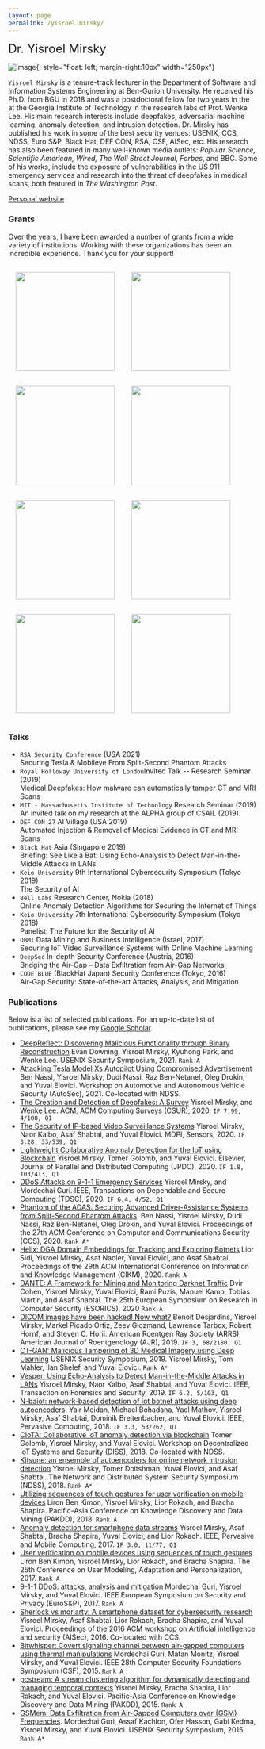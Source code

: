```yaml
---
layout: page
permalink: /yisroel.mirsky/
---
```


 <font size="5">Dr. Yisroel Mirsky</font>

![image]({{site.baseurl}}/assets/members/yisroel.mirsky.png){: style="float: left; margin-right:10px" width="250px"} 

`Yisroel Mirsky` is a tenure-track lecturer in the Department of Software and Information Systems Engineering at Ben-Gurion University. He received his Ph.D. from BGU in 2018 and was a postdoctoral fellow for two years in the at the Georgia Institute of Technology in the research labs of Prof. Wenke Lee. His main research interests include deepfakes, adversarial machine learning, anomaly detection, and intrusion detection. Dr. Mirsky has published his work in some of the best security venues: USENIX, CCS, NDSS, Euro S&P, Black Hat, DEF CON, RSA, CSF, AISec, etc. His research has also been featured in many well-known media outlets: *Popular Science, Scientific American, Wired, The Wall Street Journal, Forbes*, and BBC. Some of his works, include the exposure of vulnerabilities in the US 911 emergency services and research into the threat of deepfakes in medical scans, both featured in *The Washington Post*.

[Personal website](https://ymirsky.github.io/)

### Grants

Over the years, I have been awarded a number of grants  from a wide variety of institutions. Working with these organizations has been an incredible experience. Thank you for your support!

<p float="left">
  <img src="{{site.baseurl}}/assets/logos/darpa.png" width="200" style="margin: 15px;" />
  <img src="{{site.baseurl}}/assets/logos/tii.png" width="200" style="margin: 15px;" />
  <img src="{{site.baseurl}}/assets/logos/samsung.png" width="200" style="margin: 15px;" />
  <img src="{{site.baseurl}}/assets/logos/H2020.png" width="200" style="margin: 15px;" />
  <img src="{{site.baseurl}}/assets/logos/DoE.png" width="200" style="margin: 15px;" />
  <img src="{{site.baseurl}}/assets/logos/MoE.png" width="200" style="margin: 15px;" />
  <img src="{{site.baseurl}}/assets/logos/IIA.png" width="200" style="margin: 15px;" />
  <img src="{{site.baseurl}}/assets/logos/bird.png" width="200" style="margin: 15px;" />
</p>

### Talks

- `RSA Security Conference` (USA 2021)<br/>Securing Tesla \& Mobileye From Split-Second Phantom Attacks
- `Royal Holloway University of London`Invited Talk -- Research Seminar (2019)<br/>
  Medical Deepfakes: How malware can automatically tamper CT and MRI Scans
- `MIT - Massachusetts Institute of Technology` Research Seminar (2019)<br/>An invited talk on my research at the ALPHA group of CSAIL (2019).
- `DEF CON 27` AI Village (USA 2019)<br/>Automated Injection \& Removal of Medical Evidence in CT and MRI Scans
- `Black Hat` Asia (Singapore 2019)<br/>Briefing: See Like a Bat: Using Echo-Analysis to Detect Man-in-the-Middle Attacks in LANs
- `Keio University` 9th International Cybersecurity Symposium (Tokyo 2019)<br/>The Security of AI
- `Bell Labs` Research Center, Nokia (2018)<br/>
  Online Anomaly Detection Algorithms for Securing the Internet of Things 
- `Keio University` 7th International Cybersecurity Symposium (Tokyo 2018)<br/>Panelist: The Future for the Security of AI
- `DBMI` Data Mining and Business Intelligence (Israel, 2017)<br/>Securing IoT Video Surveillance Systems with Online Machine Learning
- `DeepSec` In-depth Security Conference (Austria, 2016) <br/>Bridging the Air-Gap – Data Exfiltration from Air-Gap Networks
- `CODE BLUE` (BlackHat Japan) Security Conference (Tokyo, 2016)<br/>
  Air-Gap Security: State-of-the-art Attacks, Analysis, and Mitigation

### Publications

Below is a list of selected publications. For an up-to-date list of publications, please see my [Google Scholar](https://scholar.google.co.il/citations?user=A0LUsmUAAAAJ&hl=en). 

- [DeepReflect: Discovering Malicious Functionality through Binary Reconstruction](https://www.usenix.org/system/files/sec21fall-downing.pdf) Evan Downing, Yisroel Mirsky, Kyuhong Park, and Wenke Lee.
  USENIX Security Symposium, 2021. `Rank A`
- [Attacking Tesla Model Xs Autopilot Using Compromised Advertisement](https://www.ndss-symposium.org/wp-content/uploads/autosec2021_23004_paper.pdf) Ben Nassi, Yisroel Mirsky, Dudi Nassi, Raz Ben-Netanel, Oleg Drokin, and Yuval Elovici. Workshop on Automotive and Autonomous Vehicle Security (AutoSec), 2021. Co-located with NDSS.
- [The Creation and Detection of Deepfakes: A Survey](https://dl.acm.org/doi/pdf/10.1145/3425780)  Yisroel Mirsky, and Wenke Lee. ACM, ACM Computing Surveys (CSUR), 2020. `IF 7.99, 4/108, Q1` 
- [The Security of IP-based Video Surveillance Systems](https://www.mdpi.com/1424-8220/20/17/4806/pdf) Yisroel Mirsky, Naor Kalbo, Asaf Shabtai, and Yuval Elovici. MDPI, Sensors, 2020. `IF 3.28, 33/539, Q1`
- [Lightweight Collaborative Anomaly Detection for the IoT using Blockchain](https://www.sciencedirect.com/science/article/pii/S0743731520303154)  Yisroel Mirsky, Tomer Golomb, and Yuval Elovici. Elsevier,  Journal of Parallel and Distributed Computing (JPDC), 2020. `IF 1.8, 103/413, Q1`
- [DDoS Attacks on 9-1-1 Emergency Services](https://ieeexplore.ieee.org/iel7/8858/4358699/08949688.pdf) Yisroel Mirsky, and Mordechai Guri. IEEE, Transactions on Dependable and Secure Computing (TDSC), 2020. `IF 6.4, 4/52, Q1`
- [Phantom of the ADAS: Securing Advanced Driver-Assistance Systems from Split-Second Phantom Attacks](https://dl.acm.org/doi/pdf/10.1145/3372297.3423359). Ben Nassi, Yisroel Mirsky, Dudi Nassi, Raz Ben-Netanel, Oleg Drokin, and Yuval Elovici.
  Proceedings of the 27th ACM Conference on Computer and Communications Security (CCS), 2020. `Rank A*`
- [Helix: DGA Domain Embeddings for Tracking and Exploring Botnets](https://dl.acm.org/doi/pdf/10.1145/3340531.3416022) Lior Sidi, Yisroel Mirsky, Asaf Nadler, Yuval Elovici, and Asaf Shabtai. Proceedings of the 29th ACM International Conference on Information and Knowledge Management (CIKM), 2020. `Rank A`
- [DANTE: A Framework for Mining and Monitoring Darknet Traffic](https://arxiv.org/pdf/2003.02575) Dvir Cohen, Yisroel Mirsky, Yuval Elovici, Rami Puzis, Manuel Kamp, Tobias Martin, and Asaf Shabtai. The 25th European Symposium on Research in Computer Security (ESORICS), 2020 `Rank A`
- [DICOM images have been hacked! Now what?](https://www.ajronline.org/doi/abs/10.2214/AJR.19.21958) Benoit Desjardins, Yisroel Mirsky, Markel Picado Ortiz, Zeev Glozmand, Lawrence Tarbox, Robert Hornf, and Steven C. Horii. American Roentgen Ray Society (ARRS), American Journal of Roentgenology (AJR), 2019. `IF 3, 68/2180, Q1`
- [CT-GAN: Malicious Tampering of 3D Medical Imagery using Deep Learning](https://www.usenix.org/system/files/sec19-mirsky_0.pdf) USENIX Security Symposium, 2019. Yisroel Mirsky, Tom Mahler, Ilan Shelef, and Yuval Elovici. `Rank A*`
- [Vesper: Using Echo-Analysis to Detect Man-in-the-Middle Attacks in LANs](https://ieeexplore.ieee.org/iel7/10206/4358835/08543616.pdf) Yisroel Mirsky, Naor Kalbo, Asaf Shabtai, and Yuval Elovici. IEEE, Transaction on Forensics and Security, 2019. `IF 6.2, 5/103, Q1`
- [N-baiot: network-based detection of iot botnet attacks using deep autoencoders](https://ieeexplore.ieee.org/iel7/7756/8490161/08490192.pdf). Yair Meidan, Michael Bohadana, Yael Mathov, Yisroel Mirsky, Asaf Shabtai, Dominik Breitenbacher, and Yuval Elovici. IEEE, Pervasive Computing, 2018. `IF 3.3, 53/262, Q1`
- [CIoTA: Collaborative IoT anomaly detection via blockchain](https://arxiv.org/pdf/1803.03807) Tomer Golomb, Yisroel Mirsky, and Yuval Elovici. Workshop on Decentralized IoT Systems and Security (DISS), 2018. Co-located with NDSS.
-  [Kitsune: an ensemble of autoencoders for online network intrusion detection](https://arxiv.org/pdf/1802.09089) Yisroel Mirsky, Tomer Doitshman, Yuval Elovici, and Asaf Shabtai.
  The Network and Distributed System Security Symposium (NDSS), 2018. `Rank A*`
- [Utilizing sequences of touch gestures for user verification on mobile devices](https://link.springer.com/chapter/10.1007/978-3-319-93040-4_64) Liron Ben Kimon, Yisroel Mirsky, Lior Rokach, and Bracha Shapira. Pacific-Asia Conference on Knowledge Discovery and Data Mining (PAKDD), 2018.  `Rank A`
- [Anomaly detection for smartphone data streams](https://www.sciencedirect.com/science/article/pii/S1574119216301067) Yisroel Mirsky, Asaf Shabtai, Bracha Shapira, Yuval Elovici, and Lior Rokach. IEEE, Pervasive and Mobile Computing, 2017. `IF 3.0, 11/77, Q1`
- [User verification on mobile devices using sequences of touch gestures](https://dl.acm.org/doi/pdf/10.1145/3079628.3079644). Liron Ben Kimon, Yisroel Mirsky, Lior Rokach, and Bracha Shapira. The 25th Conference on User Modeling, Adaptation and Personalization, 2017. `Rank A`
- [9-1-1 DDoS: attacks, analysis and mitigation](https://ieeexplore.ieee.org/iel7/7961955/7961936/07961982.pdf) Mordechai Guri, Yisroel Mirsky, and Yuval Elovici.
  IEEE European Symposium on Security and Privacy (EuroS\&P), 2017.  `Rank A`
- [Sherlock vs moriarty: A smartphone dataset for cybersecurity research](https://dl.acm.org/doi/pdf/10.1145/2996758.2996764) Yisroel Mirsky, Asaf Shabtai, Lior Rokach, Bracha Shapira, and Yuval Elovici. Proceedings of the 2016 ACM workshop on Artificial intelligence and security (AISec), 2016.  Co-located with CCS. 
- [Bitwhisper: Covert signaling channel between air-gapped computers using thermal manipulations](https://ieeexplore.ieee.org/iel7/7243288/7243713/07243739.pdf) Mordechai Guri, Matan Monitz, Yisroel Mirsky, and Yuval Elovici. IEEE 28th Computer Security Foundations Symposium (CSF), 2015. `Rank A`
- [pcstream: A stream clustering algorithm for dynamically detecting and managing temporal contexts](https://link.springer.com/chapter/10.1007/978-3-319-18032-8_10) Yisroel Mirsky, Bracha Shapira, Lior Rokach, and Yuval Elovici.
  Pacific-Asia Conference on Knowledge Discovery and Data Mining (PAKDD), 2015. `Rank A`
- [GSMem: Data Exfiltration from Air-Gapped Computers over {GSM} Frequencies](https://www.usenix.org/system/files/conference/usenixsecurity15/sec15-paper-guri.pdf). Mordechai Guri, Assaf Kachlon, Ofer Hasson, Gabi Kedma, Yisroel Mirsky, and Yuval Elovici.
  USENIX Security Symposium, 2015. `Rank A*`

